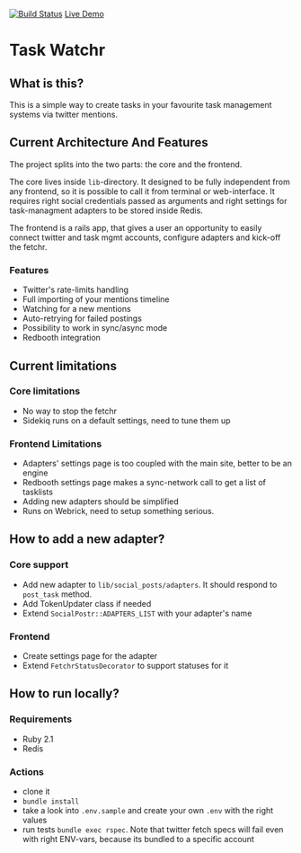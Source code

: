 [![Build Status](https://travis-ci.org/somebody32/task-watchr.svg?branch=master)](https://travis-ci.org/somebody32/task-watchr)
[Live Demo](http://task-watchr.herokuapp.com/)

# Task Watchr

## What is this?
This is a simple way to create tasks in your favourite task management systems
via twitter mentions.

## Current Architecture And Features
The project splits into the two parts: the core and the frontend.

The core lives inside `lib`-directory. It designed to be fully independent from
any frontend, so it is possible to call it from terminal or web-interface.
It requires right social credentials passed as arguments and right settings for
task-managment adapters to be stored inside Redis.

The frontend is a rails app, that gives a user an opportunity to easily connect
twitter and task mgmt accounts, configure adapters and kick-off the fetchr.

### Features

* Twitter's rate-limits handling
* Full importing of your mentions timeline
* Watching for a new mentions
* Auto-retrying for failed postings
* Possibility to work in sync/async mode
* Redbooth integration

## Current limitations

### Core limitations

* No way to stop the fetchr
* Sidekiq runs on a default settings, need to tune them up

### Frontend Limitations

* Adapters' settings page is too coupled with the main site, better to be
an engine
* Redbooth settings page makes a sync-network call to get a list of tasklists
* Adding new adapters should be simplified
* Runs on Webrick, need to setup something serious.

## How to add a new adapter?

### Core support

* Add new adapter to `lib/social_posts/adapters`. It should respond to
`post_task` method.
* Add TokenUpdater class if needed
* Extend `SocialPostr::ADAPTERS_LIST` with your adapter's name

### Frontend

* Create settings page for the adapter
* Extend `FetchrStatusDecorator` to support statuses for it

## How to run locally?

### Requirements

* Ruby 2.1
* Redis

### Actions

* clone it
* `bundle install`
* take a look into `.env.sample` and create your own `.env` with the right
values
* run tests `bundle exec rspec`. Note that twitter fetch specs will fail even
with right ENV-vars, because its bundled to a specific account


